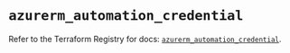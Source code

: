 # `azurerm_automation_credential`

Refer to the Terraform Registry for docs: [`azurerm_automation_credential`](https://registry.terraform.io/providers/hashicorp/azurerm/2.99.0/docs/resources/automation_credential).
